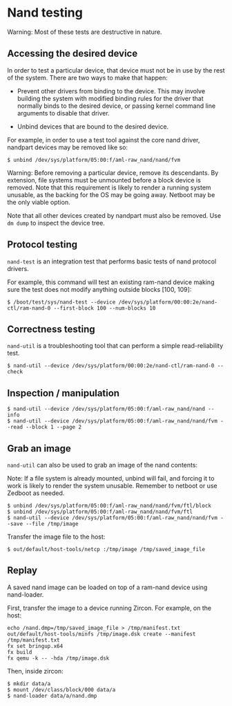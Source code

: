 # Nand testing

Warning: Most of these tests are destructive in nature.

## Accessing the desired device

In order to test a particular device, that device must not be in use by the rest
of the system. There are two ways to make that happen:

* Prevent other drivers from binding to the device. This may involve building
  the system with modified binding rules for the driver that normally binds
  to the desired device, or passing kernel command line arguments to disable
  that driver.

* Unbind devices that are bound to the desired device.

For example, in order to use a test tool against the core nand driver, nandpart
devices may be removed like so:

```shell
$ unbind /dev/sys/platform/05:00:f/aml-raw_nand/nand/fvm
```

Warning: Before removing a particular device, remove its descendants. By
extension, file systems must be unmounted before a block device is removed.
Note that this requirement is likely to render a running system unusable, as
the backing for the OS may be going away. Netboot may be the only viable option.

Note that all other devices created by nandpart must also be removed. Use `dm
dump` to inspect the device tree.

## Protocol testing

`nand-test` is an integration test that performs basic tests of nand protocol
drivers.

For example, this command will test an existing ram-nand device making sure the
test does not modify anything outside blocks [100, 109]:

```shell
$ /boot/test/sys/nand-test --device /dev/sys/platform/00:00:2e/nand-ctl/ram-nand-0 --first-block 100 --num-blocks 10
```

## Correctness testing

`nand-util` is a troubleshooting tool that can perform a simple read-reliability
test.

```shell
$ nand-util --device /dev/sys/platform/00:00:2e/nand-ctl/ram-nand-0 --check
```

## Inspection / manipulation

```shell
$ nand-util --device /dev/sys/platform/05:00:f/aml-raw_nand/nand --info
$ nand-util --device /dev/sys/platform/05:00:f/aml-raw_nand/nand/fvm --read --block 1 --page 2
```

## Grab an image

`nand-util` can also be used to grab an image of the nand contents:

Note: If a file system is already mounted, unbind will fail, and forcing it to work is
likely to render the system unusable. Remember to netboot or use Zedboot as
needed.

```shell
$ unbind /dev/sys/platform/05:00:f/aml-raw_nand/nand/fvm/ftl/block
$ unbind /dev/sys/platform/05:00:f/aml-raw_nand/nand/fvm/ftl
$ nand-util --device /dev/sys/platform/05:00:f/aml-raw_nand/nand/fvm --save --file /tmp/image
```

Transfer the image file to the host:

```shell
$ out/default/host-tools/netcp :/tmp/image /tmp/saved_image_file
```

## Replay

A saved nand image can be loaded on top of a ram-nand device using nand-loader.

First, transfer the image to a device running Zircon. For example, on the host:

```shell
echo /nand.dmp=/tmp/saved_image_file > /tmp/manifest.txt
out/default/host-tools/minfs /tmp/image.dsk create --manifest /tmp/manifest.txt
fx set bringup.x64
fx build
fx qemu -k -- -hda /tmp/image.dsk
```

Then, inside zircon:

```shell
$ mkdir data/a
$ mount /dev/class/block/000 data/a
$ nand-loader data/a/nand.dmp
```
